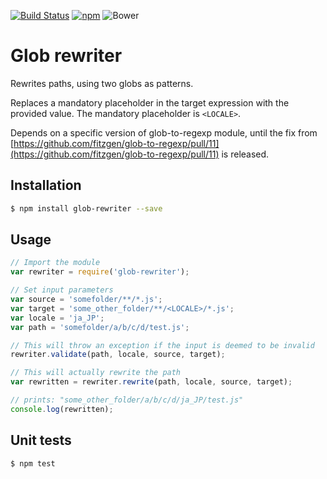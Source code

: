 [![Build Status](https://travis-ci.org/roccivic/glob-rewriter.svg)](https://travis-ci.org/roccivic/glob-rewriter)
[![npm](https://img.shields.io/npm/v/glob-rewriter.svg)](https://www.npmjs.com/package/glob-rewriter)
![Bower](https://img.shields.io/bower/v/glob-rewriter.svg)

# Glob rewriter

Rewrites paths, using two globs as patterns.

Replaces a mandatory placeholder in the target expression with the provided value. The mandatory placeholder is ```<LOCALE>```.

Depends on a specific version of glob-to-regexp module, until the fix from [https://github.com/fitzgen/glob-to-regexp/pull/11](https://github.com/fitzgen/glob-to-regexp/pull/11) is released.

## Installation

```sh
$ npm install glob-rewriter --save
```

## Usage
```js
// Import the module
var rewriter = require('glob-rewriter');

// Set input parameters
var source = 'somefolder/**/*.js';
var target = 'some_other_folder/**/<LOCALE>/*.js';
var locale = 'ja_JP';
var path = 'somefolder/a/b/c/d/test.js';

// This will throw an exception if the input is deemed to be invalid
rewriter.validate(path, locale, source, target);

// This will actually rewrite the path
var rewritten = rewriter.rewrite(path, locale, source, target);

// prints: "some_other_folder/a/b/c/d/ja_JP/test.js"
console.log(rewritten);
```

## Unit tests
```sh
$ npm test
```

